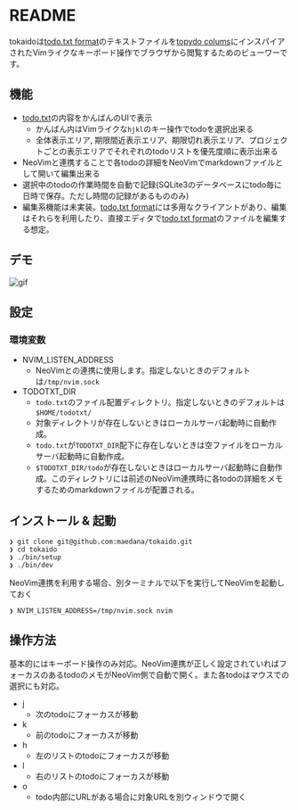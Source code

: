 # README

tokaidoは[todo.txt format][1]のテキストファイルを[topydo colums][2]にインスパイアされたVimライクなキーボード操作でブラウザから閲覧するためのビューワーです。

## 機能
- [todo.txt][1]の内容をかんばんのUIで表示
  - かんばん内はVimライクな`hjkl`のキー操作でtodoを選択出来る
  - 全体表示エリア, 期限間近表示エリア、期限切れ表示エリア、プロジェクトごとの表示エリアでそれぞれのtodoリストを優先度順に表示出来る
- NeoVimと連携することで各todoの詳細をNeoVimでmarkdownファイルとして開いて編集出来る
- 選択中のtodoの作業時間を自動で記録(SQLite3のデータベースにtodo毎に日時で保存。ただし時間の記録があるもののみ)
- 編集系機能は未実装。[todo.txt format][1]には多用なクライアントがあり、編集はそれらを利用したり、直接エディタで[todo.txt format][1]のファイルを編集する想定。

## デモ
![gif][3]

## 設定
### 環境変数
- NVIM_LISTEN_ADDRESS
  - NeoVimとの連携に使用します。指定しないときのデフォルトは`/tmp/nvim.sock`
- TODOTXT_DIR
  - `todo.txt`のファイル配置ディレクトリ。指定しないときのデフォルトは`$HOME/todotxt/`
  - 対象ディレクトリが存在しないときはローカルサーバ起動時に自動作成。
  - `todo.txt`が`TODOTXT_DIR`配下に存在しないときは空ファイルをローカルサーバ起動時に自動作成。
  - `$TODOTXT_DIR/todo`が存在しないときはローカルサーバ起動時に自動作成。このディレクトリには前述のNeoVim連携時に各todoの詳細をメモするためのmarkdownファイルが配置される。

## インストール & 起動
```
❯ git clone git@github.com:maedana/tokaido.git
❯ cd tokaido
❯ ./bin/setup
❯ ./bin/dev
```
NeoVim連携を利用する場合、別ターミナルで以下を実行してNeoVimを起動しておく
```
❯ NVIM_LISTEN_ADDRESS=/tmp/nvim.sock nvim
```

## 操作方法
基本的にはキーボード操作のみ対応。NeoVim連携が正しく設定されていればフォーカスのあるtodoのメモがNeoVim側で自動で開く。また各todoはマウスでの選択にも対応。
- j
  - 次のtodoにフォーカスが移動
- k
  - 前のtodoにフォーカスが移動
- h
  - 左のリストのtodoにフォーカスが移動
- l
  - 右のリストのtodoにフォーカスが移動
- o
  - todo内部にURLがある場合に対象URLを別ウィンドウで開く

[1]: https://github.com/todotxt/todo.txt
[2]: https://github.com/topydo/topydo
[3]: https://raw.githubusercontent.com/maedana/tokaido/main/docs/demo.gif
